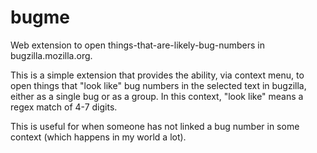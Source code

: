 # bugme
Web extension to open things-that-are-likely-bug-numbers in bugzilla.mozilla.org.

This is a simple extension that provides the ability, via context menu, to open things that "look like" bug numbers in the selected text in bugzilla, either as a single bug or as a group. In this context, "look like" means a regex match of 4-7 digits.

This is useful for when someone has not linked a bug number in some context (which happens in my world a lot).

